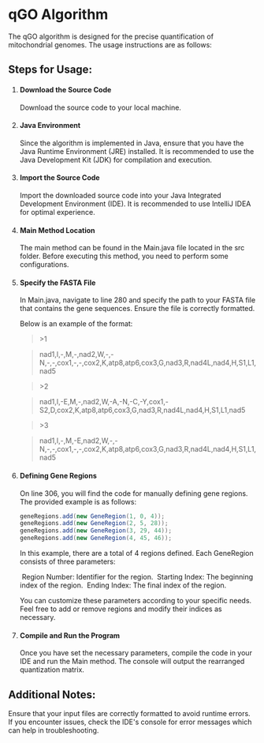 # qGO Algorithm

The qGO algorithm is designed for the precise quantification of mitochondrial genomes. The usage instructions are as follows:

## Steps for Usage:

1. #### Download the Source Code

   Download the source code to your local machine.

2. #### Java Environment

   Since the algorithm is implemented in Java, ensure that you have the Java Runtime Environment (JRE) installed. It is recommended to use the Java Development Kit (JDK) for compilation and execution.

3. #### Import the Source Code

   Import the downloaded source code into your Java Integrated Development Environment (IDE). It is recommended to use IntelliJ IDEA for optimal experience.

4. #### Main Method Location

   The main method can be found in the Main.java file located in the src folder. Before executing this method, you need to perform some configurations.

5. #### Specify the FASTA File

   In Main.java, navigate to line 280 and specify the path to your FASTA file that contains the gene sequences. Ensure the file is correctly formatted.

   Below is an example of the format:

   >\>1
   
   >nad1,I,-,M,-,nad2,W,-,-N,-,-,cox1,-,-,cox2,K,atp8,atp6,cox3,G,nad3,R,nad4L,nad4,H,S1,L1,nad5
   
   >\>2
   
   >nad1,I,-E,M,-,nad2,W,-A,-N,-C,-Y,cox1,-S2,D,cox2,K,atp8,atp6,cox3,G,nad3,R,nad4L,nad4,H,S1,L1,nad5
   
   >\>3
   
   >nad1,I,-,M,-E,nad2,W,-,-N,-,-,cox1,-,-,cox2,K,atp8,atp6,cox3,G,nad3,R,nad4L,nad4,H,S1,L1,nad5

7. #### Defining Gene Regions

   On line 306, you will find the code for manually defining gene regions. The provided example is as follows:

   ```java
   geneRegions.add(new GeneRegion(1, 0, 4));
   geneRegions.add(new GeneRegion(2, 5, 28));
   geneRegions.add(new GeneRegion(3, 29, 44));
   geneRegions.add(new GeneRegion(4, 45, 46));
   ```

   

   In this example, there are a total of 4 regions defined. Each GeneRegion consists of three parameters:

   ​	Region Number: Identifier for the region.
   ​	Starting Index: The beginning index of the region.
   ​	Ending Index: The final index of the region.

   You can customize these parameters according to your specific needs. Feel free to add or remove regions and modify their indices as necessary.

8. #### Compile and Run the Program

   Once you have set the necessary parameters, compile the code in your IDE and run the Main method. The console will output the rearranged quantization matrix.

## Additional Notes:

Ensure that your input files are correctly formatted to avoid runtime errors.
If you encounter issues, check the IDE's console for error messages which can help in troubleshooting.
